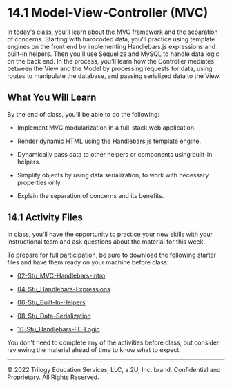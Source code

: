 # 14.1 Model-View-Controller (MVC)
In today's class, you'll learn about the MVC framework and the separation of concerns. Starting with hardcoded data, you'll practice using template engines on the front end by implementing Handlebars.js expressions and built-in helpers. Then you'll use Sequelize and MySQL to handle data logic on the back end. In the process, you'll learn how the Controller mediates between the View and the Model by processing requests for data, using routes to manipulate the database, and passing serialized data to the View.

## What You Will Learn
By the end of class, you'll be able to do the following:

* Implement MVC modularization in a full-stack web application.

* Render dynamic HTML using the Handlebars.js template engine.

* Dynamically pass data to other helpers or components using built-in helpers.

* Simplify objects by using data serialization, to work with necessary properties only.

* Explain the separation of concerns and its benefits.

## 14.1 Activity Files
In class, you'll have the opportunity to practice your new skills with your instructional team and ask questions about the material for this week.

To prepare for full participation, be sure to download the following starter files and have them ready on your machine before class:

* [02-Stu_MVC-Handlebars-Intro](https://static.fullstack-bootcamp.com/lesson-files/14-MVC/02-Stu_MVC-Handlebars-Intro.zip)

* [04-Stu_Handlebars-Expressions](https://static.fullstack-bootcamp.com/lesson-files/14-MVC/04-Stu_Handlebars-Expressions.zip)

* [06-Stu_Built-In-Helpers](https://static.fullstack-bootcamp.com/lesson-files/14-MVC/06-Stu_Built-In-Helpers.zip)

* [08-Stu_Data-Serialization](https://static.fullstack-bootcamp.com/lesson-files/14-MVC/08-Stu_Data-Serialization.zip)
  
* [10-Stu_Handlebars-FE-Logic](https://static.fullstack-bootcamp.com/lesson-files/14-MVC/10-Stu_Handlebars-FE-Logic.zip)

You don't need to complete any of the activities before class, but consider reviewing the material ahead of time to know what to expect.

---
© 2022 Trilogy Education Services, LLC, a 2U, Inc. brand. Confidential and Proprietary. All Rights Reserved.